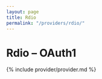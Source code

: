 ```yaml
---
layout: page
title: Rdio
permalink: "/providers/rdio/"
---
```

# Rdio – OAuth1

{% include provider/provider.md %}

